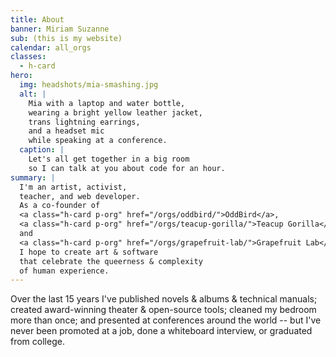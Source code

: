 ```yaml
---
title: About
banner: Miriam Suzanne
sub: (this is my website)
calendar: all_orgs
classes:
  - h-card
hero:
  img: headshots/mia-smashing.jpg
  alt: |
    Mia with a laptop and water bottle,
    wearing a bright yellow leather jacket,
    trans lightning earrings,
    and a headset mic
    while speaking at a conference.
  caption: |
    Let's all get together in a big room
    so I can talk at you about code for an hour.
summary: |
  I'm an artist, activist,
  teacher, and web developer.
  As a co-founder of
  <a class="h-card p-org" href="/orgs/oddbird/">OddBird</a>,
  <a class="h-card p-org" href="/orgs/teacup-gorilla/">Teacup Gorilla</a>,
  and
  <a class="h-card p-org" href="/orgs/grapefruit-lab/">Grapefruit Lab</a>
  I hope to create art & software
  that celebrate the queerness & complexity
  of human experience.
---
```


Over the last 15 years
I've published novels & albums & technical manuals;
created award-winning theater & open-source tools;
cleaned my bedroom more than once;
and presented at conferences around the world --
but I've never been promoted at a job,
done a whiteboard interview,
or graduated from college.
